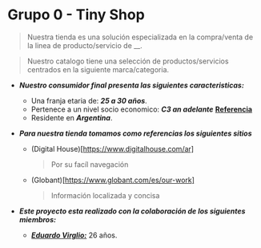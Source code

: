 # Grupo 0 - Tiny Shop

> Nuestra tienda es una solución especializada en la compra/venta de la linea de producto/servicio de __.

> Nuestro catalogo tiene una selección de productos/servicios centrados en la siguiente marca/categoria. 

- **_Nuestro consumidor final presenta las siguientes caracteristicas:_** 
  - Una franja etaria de: **_25 a 30 años_**.
  - Pertenece a un nivel socio economico: **_C3 an adelante_** [**Referencia**](https://cloudfront-us-east-1.images.arcpublishing.com/infobae/CGXHDIXO2ZBBZMRMTD7UQPNN3Q.jpg)
  - Residente en **_Argentina_**.

- **_Para nuestra tienda tomamos como referencias los siguientes sitios_**
  - (Digital House)[https://www.digitalhouse.com/ar]
    > Por su facíl navegación   
  - (Globant)[https://www.globant.com/es/our-work]
    > Información localizada y concisa

- **_Este proyecto esta realizado con la colaboración de los siguientes miembros:_**
  - [**_Eduardo Virglio:_**](https://github.com/digitalhedu) 26 años.
